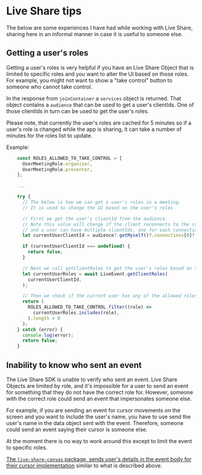# Live Share tips

The below are some experiences I have had while working with Live Share, sharing here in an informal manner in case it is useful to someone else.

## Getting a user's roles
Getting a user's roles is very helpful if you have an Live Share Object that is limited to specific roles and you want to alter the UI based on those roles. For example, you might not want to show a "take control" button to someone who cannot take control.

In the response from `joinContainer` a `services` object is returned. That object contains a `audience` that can be used to get a user's clientIds. One of those clientIds in turn can be used to get the user's roles.

Please note, that currently the user's roles are cached for 5 minutes so if a user's role is changed while the app is sharing, it can take a number of minutes for the roles list to update.

Example:
```typescript
    const ROLES_ALLOWED_TO_TAKE_CONTROL = [
      UserMeetingRole.organizer,
      UserMeetingRole.presenter,
    ];

    ...

    try {
      // The below is how we can get a user's roles in a meeting.
      // It is used to change the UI based on the user's roles

      // First we get the user's clientId from the audience.
      // Note this value will change if the client reconnects to the container,
      // and a user can have multiple clientIds, one for each connection.
      let currentUserClientId = audience?.getMyself()?.connections[0]?.id;

      if (currentUserClientId === undefined) {
        return false;
      }

      // Next we call getClientRoles to get the user's roles based on their clientId.
      let currentUserRoles = await LiveEvent.getClientRoles(
        currentUserClientId,
      );

      // Then we check if the current user has any of the allowed roles.
      return (
        ROLES_ALLOWED_TO_TAKE_CONTROL.filter((role) =>
          currentUserRoles.includes(role),
        ).length > 0
      );
    } catch (error) {
      console.log(error);
      return false;
    }
```

## Inability to know who sent an event
The Live Share SDK is unable to verify who sent an event. Live Share Objects are limited by role, and it's impossible for a user to send an event for something that they do not have the correct role for. However, someone with the correct role could send an event that impersonates someone else.

For example, if you are sending an event for cursor movements on the screen and you want to include the user's name, you have to use send the user's name in the data object sent with the event. Therefore, someone could send an event saying their cursor is someone else.

At the moment there is no way to work around this except to limit the event to specific roles.

[The `live-share-canvas` package, sends user's details in the event body for their cursor implementation](https://github.com/microsoft/live-share-sdk/blob/db33713fe47f5c302478387adf8e0c960aab1e2b/packages/live-share-canvas/src/core/LiveCanvas.ts#L349) similar to what is described above.